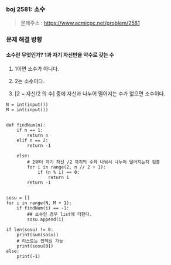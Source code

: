 ### boj 2581: 소수
> 문제주소 : https://www.acmicpc.net/problem/2581

### 문제 해결 방향
#### 소수란 무엇인가? 1과 자기 자신만을 약수로 갖는 수
1. 1이면 소수가 아니다.

2. 2는 소수이다.

3. [2 ~ 자신/2 의 수] 중에 자신과 나누어 떨어지는 수가 없으면 소수이다.


```
N = int(input())
M = int(input())


def findNum(n):
    if n == 1:
        return n
    elif n == 2:
        return -1

    else:
        # 2부터 자기 자신 /2 까지의 수와 나눠서 나누어 떨어지는지 검증
        for i in range(2, n // 2 + 1):
            if (n % i) == 0:
                return i
        return -1


sosu = []
for i in range(N, M + 1):
    if findNum(i) == -1:
        ## 소수인 경우 list에 더한다.
        sosu.append(i)

if len(sosu) != 0:
    print(sum(sosu))
    # 리스트는 인덱싱 가능
    print(sosu[0])
else:
    print(-1)


```